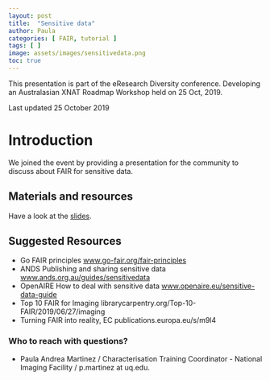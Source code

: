 ```yaml
---
layout: post
title:  "Sensitive data"
author: Paula
categories: [ FAIR, tutorial ]
tags: [ ]
image: assets/images/sensitivedata.png
toc: true
---
```


This presentation is part of the eResearch Diversity conference. Developing an Australasian XNAT Roadmap Workshop held on 25 Oct, 2019.

Last updated 25 October 2019

# Introduction

We joined the event by providing a presentation for the community to discuss about FAIR for sensitive data.

## Materials and resources

Have a look at the [slides](https://docs.google.com/presentation/d/e/2PACX-1vRy7gujjTTv66hUsS-oOJ_JFjAgabeK0UNq1EmdC8FIdit5TtXoyFuq-ZP8BIiJoqWVw4J1DV0YfRFm/pub?start=false&loop=false&delayms=3000).

## Suggested Resources
* Go FAIR principles www.go-fair.org/fair-principles
* ANDS Publishing and sharing sensitive data www.ands.org.au/guides/sensitivedata
* OpenAIRE How to deal with sensitive data www.openaire.eu/sensitive-data-guide
* Top 10 FAIR for Imaging librarycarpentry.org/Top-10-FAIR/2019/06/27/imaging
* Turning FAIR into reality, EC publications.europa.eu/s/m9l4


### Who to reach with questions?

* Paula Andrea Martinez / Characterisation Training Coordinator - National Imaging Facility / p.martinez at uq.edu.
